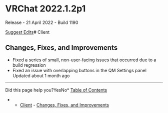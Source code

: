 # VRChat 2022.1.2p1

Release - 21 April 2022 - Build 1190

[Suggest Edits](/edit/vrchat-202212p1)# Client


## Changes, Fixes, and Improvements


* Fixed a series of small, non-user-facing issues that occurred due to a build regression
* Fixed an issue with overlapping buttons in the QM Settings panel
Updated about 1 month ago 



---

Did this page help you?YesNo* [Table of Contents](#)
* + [Client](#client)
		- [Changes, Fixes, and Improvements](#changes-fixes-and-improvements)
